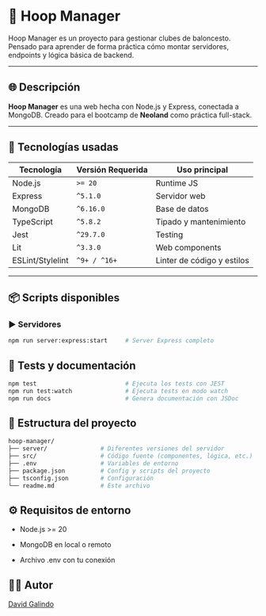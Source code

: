 # 🏀 Hoop Manager

Hoop Manager es un proyecto para gestionar clubes de baloncesto. Pensado para aprender de forma práctica cómo montar servidores, endpoints y lógica básica de backend.

---

## 🌐 Descripción

**Hoop Manager** es una web hecha con Node.js y Express, conectada a MongoDB.
Creado para el bootcamp de **Neoland** como práctica full-stack.

---

## 🔧 Tecnologías usadas

| Tecnología     | Versión Requerida | Uso principal                  |
|----------------|-------------------|--------------------------------|
| Node.js        | `>= 20`           | Runtime JS                     |
| Express        | `^5.1.0`          | Servidor web                   |
| MongoDB        | `^6.16.0`         | Base de datos                  |
| TypeScript     | `^5.8.2`          | Tipado y mantenimiento         |
| Jest           | `^29.7.0`         | Testing                        |
| Lit            | `^3.3.0`          | Web components |
| ESLint/Stylelint | `^9+ / ^16+`    | Linter de código y estilos     |

---

## 📦 Scripts disponibles

### ▶️ Servidores

```bash
npm run server:express:start     # Server Express completo
```

## 🧪 Tests y documentación

```bash
npm test                         # Ejecuta los tests con JEST
npm run test:watch               # Ejecuta tests en modo watch
npm run docs                     # Genera documentación con JSDoc
```

## 📁 Estructura del proyecto

```bash
hoop-manager/
├── server/               # Diferentes versiones del servidor
├── src/                  # Código fuente (componentes, lógica, etc.)
├── .env                  # Variables de entorno
├── package.json          # Config y scripts del proyecto
├── tsconfig.json         # Configuración
└── readme.md             # Este archivo

```

## ⚙️ Requisitos de entorno

* Node.js >= 20

* MongoDB en local o remoto

* Archivo .env con tu conexión

## 👨‍💻 Autor

[David Galindo](https://github.com/davidglnd)
